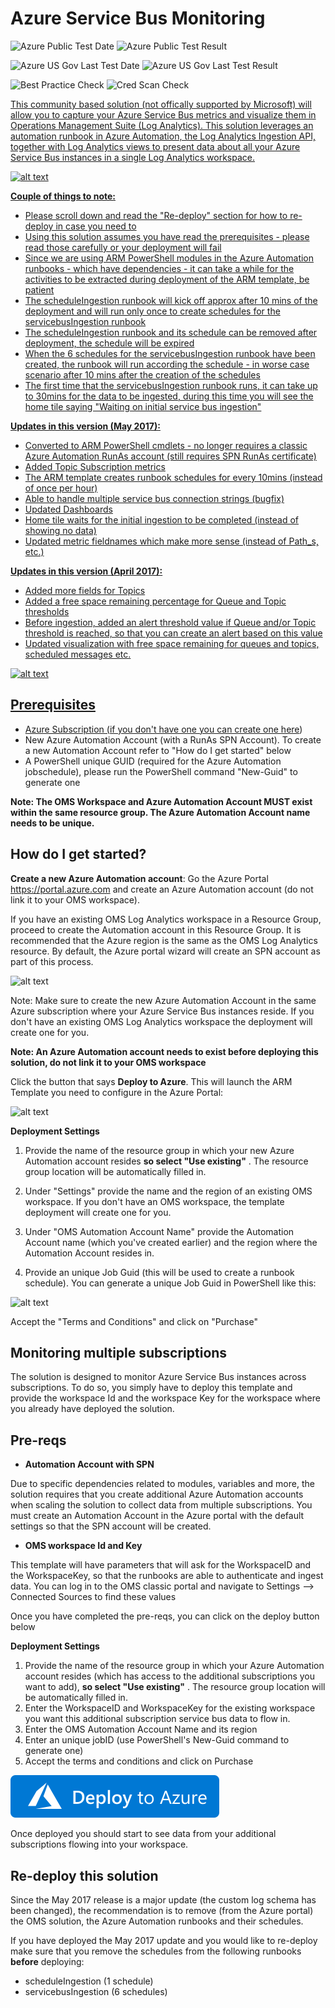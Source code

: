 # Azure Service Bus Monitoring

![Azure Public Test Date](https://azurequickstartsservice.blob.core.windows.net/badges/oms-servicebus-solution/PublicLastTestDate.svg)
![Azure Public Test Result](https://azurequickstartsservice.blob.core.windows.net/badges/oms-servicebus-solution/PublicDeployment.svg)

![Azure US Gov Last Test Date](https://azurequickstartsservice.blob.core.windows.net/badges/oms-servicebus-solution/FairfaxLastTestDate.svg)
![Azure US Gov Last Test Result](https://azurequickstartsservice.blob.core.windows.net/badges/oms-servicebus-solution/FairfaxDeployment.svg)

![Best Practice Check](https://azurequickstartsservice.blob.core.windows.net/badges/oms-servicebus-solution/BestPracticeResult.svg)
![Cred Scan Check](https://azurequickstartsservice.blob.core.windows.net/badges/oms-servicebus-solution/CredScanResult.svg)

<a href="https://portal.azure.com/#create/Microsoft.Template/uri/https%3A%2F%2Fraw.githubusercontent.com%2Fazure%2Fazure-quickstart-templates%2Fmaster%2Foms-servicebus-solution%2Fazuredeploy.json" target="_blank">

This community based solution (not offically supported by Microsoft) will allow
you to capture your Azure Service Bus metrics and visualize them in Operations
Management Suite (Log Analytics). This solution leverages an automation runbook
in Azure Automation, the Log Analytics Ingestion API, together with Log
Analytics views to present data about all your Azure Service Bus instances in a
single Log Analytics workspace.

![alt text](images/ServiceBusSolution.png "Solution View")

**Couple of things to note:**

- Please scroll down and read the "Re-deploy" section for how to re-deploy in
  case you need to
- Using this solution assumes you have read the prerequisites - please read
  those carefully or your deployment will fail
- Since we are using ARM PowerShell modules in the Azure Automation runbooks -
  which have dependencies - it can take a while for the activities to be
  extracted during deployment of the ARM template, be patient
- The scheduleIngestion runbook will kick off approx after 10 mins of the
  deployment and will run only once to create schedules for the
  servicebusIngestion runbook
- The scheduleIngestion runbook and its schedule can be removed after
  deployment, the schedule will be expired
- When the 6 schedules for the servicebusIngestion runbook have been created,
  the runbook will run according the schedule - in worse case scenario after 10
  mins after the creation of the schedules
- The first time that the servicebusIngestion runbook runs, it can take up to
  30mins for the data to be ingested, during this time you will see the home
  tile saying "Waiting on initial service bus ingestion"

**Updates in this version (May 2017):**

- Converted to ARM PowerShell cmdlets - no longer requires a classic Azure
  Automation RunAs account (still requires SPN RunAs certificate)
- Added Topic Subscription metrics
- The ARM template creates runbook schedules for every 10mins (instead of once
  per hour)
- Able to handle multiple service bus connection strings (bugfix)
- Updated Dashboards
- Home tile waits for the initial ingestion to be completed (instead of showing
  no data)
- Updated metric fieldnames which make more sense (instead of Path_s, etc.)

**Updates in this version (April 2017):**

- Added more fields for Topics
- Added a free space remaining percentage for Queue and Topic thresholds
- Before ingestion, added an alert threshold value if Queue and/or Topic
  threshold is reached, so that you can create an alert based on this value
- Updated visualization with free space remaining for queues and topics,
  scheduled messages etc.

![alt text](images/FreeSpaceAndAlertThreshold.png "Free space percentage and Alert Threshold")

## Prerequisites

- Azure Subscription (if you don't have one you can create one
  [here](https://azure.microsoft.com/en-us/free/))
- New Azure Automation Account (with a RunAs SPN Account). To create a new
  Automation Account refer to "How do I get started" below
- A PowerShell unique GUID (required for the Azure Automation jobschedule),
  please run the PowerShell command "New-Guid" to generate one

**Note: The OMS Workspace and Azure Automation Account MUST exist within the
same resource group. The Azure Automation Account name needs to be unique.**

## How do I get started?

**Create a new Azure Automation account**: Go the Azure Portal
https://portal.azure.com and create an Azure Automation account (do not link it
to your OMS workspace).

If you have an existing OMS Log Analytics workspace in a Resource Group, proceed
to create the Automation account in this Resource Group. It is recommended that
the Azure region is the same as the OMS Log Analytics resource. By default, the
Azure portal wizard will create an SPN account as part of this process.

![alt text](images/AAAccountSPN.png "SPN creation")

Note: Make sure to create the new Azure Automation Account in the same Azure
subscription where your Azure Service Bus instances reside. If you don't have an
existing OMS Log Analytics workspace the deployment will create one for you.

**Note: An Azure Automation account needs to exist before deploying this
solution, do not link it to your OMS workspace**

Click the button that says **Deploy to Azure**. This will launch the ARM
Template you need to configure in the Azure Portal:

![alt text](images/step3deploy.png "Deployment in the portal")

**Deployment Settings**

1. Provide the name of the resource group in which your new Azure Automation
   account resides **so select "Use existing"** . The resource group location
   will be automatically filled in.

2. Under "Settings" provide the name and the region of an existing OMS
   workspace. If you don't have an OMS workspace, the template deployment will
   create one for you.

3. Under "OMS Automation Account Name" provide the Automation Account name
   (which you've created earlier) and the region where the Automation Account
   resides in.

4. Provide an unique Job Guid (this will be used to create a runbook schedule).
   You can generate a unique Job Guid in PowerShell like this:

![alt text](images/NewGuid.png "Generate a new GUID in PowerShell")

Accept the "Terms and Conditions" and click on "Purchase"

## Monitoring multiple subscriptions

The solution is designed to monitor Azure Service Bus instances across
subscriptions. To do so, you simply have to deploy this template and provide the
workspace Id and the workspace Key for the workspace where you already have
deployed the solution.

## Pre-reqs

- **Automation Account with SPN**

Due to specific dependencies related to modules, variables and more, the
solution requires that you create additional Azure Automation accounts when
scaling the solution to collect data from multiple subscriptions. You must
create an Automation Account in the Azure portal with the default settings so
that the SPN account will be created.

- **OMS workspace Id and Key**

This template will have parameters that will ask for the WorkspaceID and the
WorkspaceKey, so that the runbooks are able to authenticate and ingest data. You
can log in to the OMS classic portal and navigate to Settings --> Connected
Sources to find these values

Once you have completed the pre-reqs, you can click on the deploy button below

**Deployment Settings**

1. Provide the name of the resource group in which your Azure Automation account
   resides (which has access to the additional subscriptions you want to add),
   **so select "Use existing"** . The resource group location will be
   automatically filled in.
2. Enter the WorkspaceID and WorkspaceKey for the existing workspace you want
   this additional subscription service bus data to flow in.
3. Enter the OMS Automation Account Name and its region
4. Enter an unique jobID (use PowerShell's New-Guid command to generate one)
5. Accept the terms and conditions and click on Purchase

[![Deploy to Azure](https://raw.githubusercontent.com/Azure/azure-quickstart-templates/master/1-CONTRIBUTION-GUIDE/images/deploytoazure.svg?sanitize=true)](https://portal.azure.com/#create/Microsoft.Template/uri/https%3A%2F%2Fraw.githubusercontent.com%2Fazure%2Fazure-quickstart-templates%2Fmaster%2Foms-servicebus-solution%2Fnestedtemplates%2FaddMultipleSubscriptions.json)

Once deployed you should start to see data from your additional subscriptions
flowing into your workspace.

## Re-deploy this solution

Since the May 2017 release is a major update (the custom log schema has been
changed), the recommendation is to remove (from the Azure portal) the OMS
solution, the Azure Automation runbooks and their schedules.

If you have deployed the May 2017 update and you would like to re-deploy make
sure that you remove the schedules from the following runbooks **before**
deploying:

- scheduleIngestion (1 schedule)
- servicebusIngestion (6 schedules)
